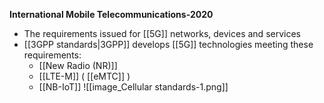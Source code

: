 **International Mobile Telecommunications-2020**
- The requirements issued for [[5G]] networks, devices and services
- [[3GPP standards|3GPP]] develops [[5G]] technologies meeting these requirements:
	- [[New Radio (NR)]]
	- [[LTE-M]] ( [[eMTC]] )
	- [[NB-IoT]]
![[image_Cellular standards-1.png]]
